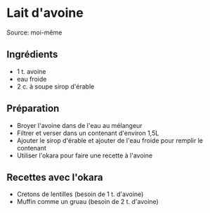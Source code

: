# Lait d'avoine
Source: moi-même

## Ingrédients
* 1 t. avoine
* eau froide
* 2 c. à soupe sirop d'érable

## Préparation
* Broyer l'avoine dans de l'eau au mélangeur
* Filtrer et verser dans un contenant d'environ 1,5L
* Ajouter le sirop d'érable et ajouter de l'eau froide pour remplir le contenant
* Utiliser l'okara pour faire une recette à l'avoine

## Recettes avec l'okara
* Cretons de lentilles (besoin de 1 t. d'avoine)
* Muffin comme un gruau (besoin de 2 t. d'avoine)